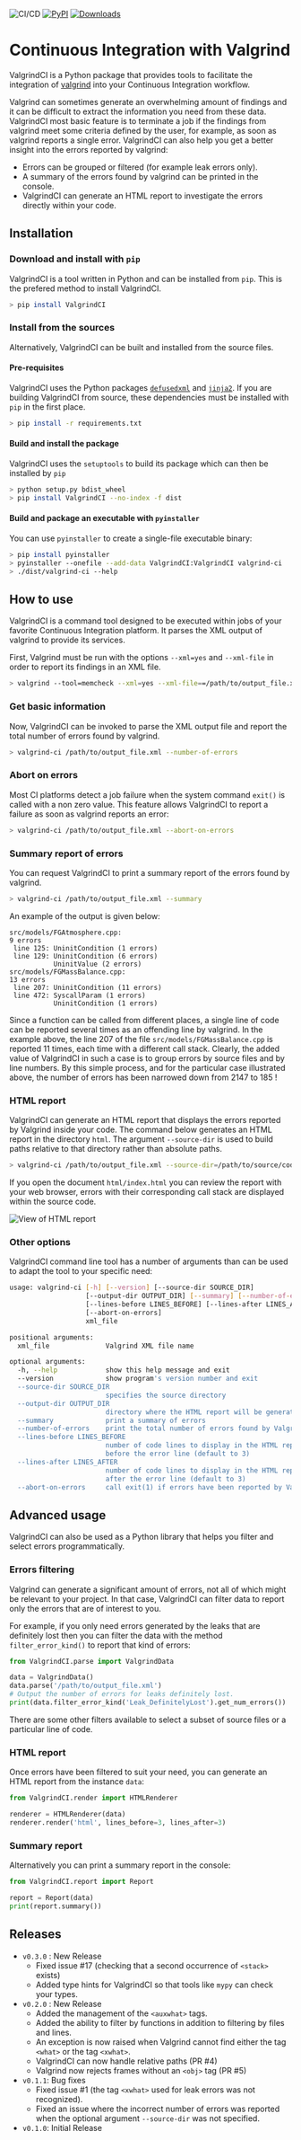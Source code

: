 ![CI/CD](https://github.com/bcoconni/ValgrindCI/workflows/Test%20&%20Deploy%20Python%20Package/badge.svg)
[![PyPI](https://img.shields.io/pypi/v/valgrindci)](https://pypi.org/project/ValgrindCI)
[![Downloads](https://pepy.tech/badge/valgrindci)](https://pepy.tech/project/valgrindci)

# Continuous Integration with Valgrind

ValgrindCI is a Python package that provides tools to facilitate the integration of [valgrind](https://valgrind.org/) into your Continuous Integration workflow.

Valgrind can sometimes generate an overwhelming amount of findings and it can be difficult to extract the information you need from these data. ValgrindCI most basic feature is to terminate a job if the findings from valgrind meet some criteria defined by the user, for example, as soon as valgrind reports a single error. ValgrindCI can also help you get a better insight into the errors reported by valgrind:

- Errors can be grouped or filtered (for example leak errors only).
- A summary of the errors found by valgrind can be printed in the console.
- ValgrindCI can generate an HTML report to investigate the errors directly within your code.

## Installation

### Download and install with `pip`

ValgrindCI is a tool written in Python and can be installed from `pip`. This is the prefered method to install ValgrindCI.

```bash
> pip install ValgrindCI
```

### Install from the sources

Alternatively, ValgrindCI can be built and installed from the source files.

#### Pre-requisites

ValgrindCI uses the Python packages [`defusedxml`](https://github.com/tiran/defusedxml) and [`jinja2`](https://palletsprojects.com/p/jinja/).
If you are building ValgrindCI from source, these dependencies must be installed with `pip` in the first place.

```bash
> pip install -r requirements.txt
```

#### Build and install the package

ValgrindCI uses the `setuptools` to build its package which can then be installed by `pip`

```bash
> python setup.py bdist_wheel
> pip install ValgrindCI --no-index -f dist
```

#### Build and package an executable with `pyinstaller`

You can use `pyinstaller` to create a single-file executable binary:

```bash
> pip install pyinstaller
> pyinstaller --onefile --add-data ValgrindCI:ValgrindCI valgrind-ci
> ./dist/valgrind-ci --help
```

## How to use

ValgrindCI is a command tool designed to be executed within jobs of your favorite Continuous Integration platform. It parses the XML output of valgrind to provide its services.

First, Valgrind must be run with the options `--xml=yes` and `--xml-file` in order to report its findings in an XML file.

```bash
> valgrind --tool=memcheck --xml=yes --xml-file==/path/to/output_file.xml my_executable --options-of-my-executable
```

### Get basic information

Now, ValgrindCI can be invoked to parse the XML output file and report the total number of errors found by valgrind.

```bash
> valgrind-ci /path/to/output_file.xml --number-of-errors
```

### Abort on errors

Most CI platforms detect a job failure when the system command `exit()` is called with a non zero value. This feature allows ValgrindCI to report a failure as soon as valgrind reports an error:

```bash
> valgrind-ci /path/to/output_file.xml --abort-on-errors
```

### Summary report of errors

You can request ValgrindCI to print a summary report of the errors found by valgrind.

```bash
> valgrind-ci /path/to/output_file.xml --summary
```

An example of the output is given below:

```text
src/models/FGAtmosphere.cpp:
9 errors
 line 125: UninitCondition (1 errors)
 line 129: UninitCondition (6 errors)
           UninitValue (2 errors)
src/models/FGMassBalance.cpp:
13 errors
 line 207: UninitCondition (11 errors)
 line 472: SyscallParam (1 errors)
           UninitCondition (1 errors)
```

Since a function can be called from different places, a single line of code can be reported several times as an offending line by valgrind. In the example above, the line 207 of the file `src/models/FGMassBalance.cpp` is reported 11 times, each time with a different call stack. Clearly, the added value of ValgrindCI in such a case is to group errors by source files and by line numbers. By this simple process, and for the particular case illustrated above, the number of errors has been narrowed down from 2147 to 185 !

### HTML report

ValgrindCI can generate an HTML report that displays the errors reported by Valgrind inside your code. The command below generates an HTML report in the directory `html`. The argument `--source-dir` is used to build paths relative to that directory rather than absolute paths.

```bash
> valgrind-ci /path/to/output_file.xml --source-dir=/path/to/source/code --output-dir=html
```

If you open the document `html/index.html` you can review the report with your web browser, errors with their corresponding call stack are displayed within the source code.

![View of HTML report](https://github.com/bcoconni/ValgrindCI/raw/master/media/HTMLreport.png)

### Other options

ValgrindCI command line tool has a number of arguments than can be used to adapt the tool to your specific need:

```bash
usage: valgrind-ci [-h] [--version] [--source-dir SOURCE_DIR]
                   [--output-dir OUTPUT_DIR] [--summary] [--number-of-errors]
                   [--lines-before LINES_BEFORE] [--lines-after LINES_AFTER]
                   [--abort-on-errors]
                   xml_file

positional arguments:
  xml_file              Valgrind XML file name

optional arguments:
  -h, --help            show this help message and exit
  --version             show program's version number and exit
  --source-dir SOURCE_DIR
                        specifies the source directory
  --output-dir OUTPUT_DIR
                        directory where the HTML report will be generated
  --summary             print a summary of errors
  --number-of-errors    print the total number of errors found by Valgrind
  --lines-before LINES_BEFORE
                        number of code lines to display in the HTML report
                        before the error line (default to 3)
  --lines-after LINES_AFTER
                        number of code lines to display in the HTML report
                        after the error line (default to 3)
  --abort-on-errors     call exit(1) if errors have been reported by Valgrind
```

## Advanced usage

ValgrindCI can also be used as a Python library that helps you filter and select errors programmatically.

### Errors filtering

Valgrind can generate a significant amount of errors, not all of which might be relevant to your project. In that case, ValgrindCI can filter data to report only the errors that are of interest to you.

For example, if you only need errors generated by the leaks that are definitely lost then you can filter the data with the method `filter_error_kind()` to report that kind of errors:

```python
from ValgrindCI.parse import ValgrindData

data = ValgrindData()
data.parse('/path/to/output_file.xml')
# Output the number of errors for leaks definitely lost.
print(data.filter_error_kind('Leak_DefinitelyLost').get_num_errors()) 
```

There are some other filters available to select a subset of source files or a particular line of code.

### HTML report

Once errors have been filtered to suit your need, you can generate an HTML report from the instance `data`:

```python
from ValgrindCI.render import HTMLRenderer

renderer = HTMLRenderer(data)
renderer.render('html', lines_before=3, lines_after=3)
```

### Summary report

Alternatively you can print a summary report in the console:

```python
from ValgrindCI.report import Report

report = Report(data)
print(report.summary())
```

## Releases

- `v0.3.0` : New Release
  - Fixed issue #17 (checking that a second occurrence of `<stack>` exists)
  - Added type hints for ValgrindCI so that tools like `mypy` can check your types.
- `v0.2.0` : New Release
  - Added the management of the `<auxwhat>` tags.
  - Added the ability to filter by functions in addition to filtering by files
    and lines.
  - An exception is now raised when Valgrind cannot find either the tag `<what>`
    or the tag `<xwhat>`.
  - ValgrindCI can now handle relative paths (PR #4)
  - Valgrind now rejects frames without an `<obj>` tag (PR #5)
- `v0.1.1`: Bug fixes
  - Fixed issue #1 (the tag `<xwhat>` used for leak errors was not recognized).
  - Fixed an issue where the incorrect number of errors was reported when the optional argument `--source-dir` was not specified.
- `v0.1.0`: Initial Release
